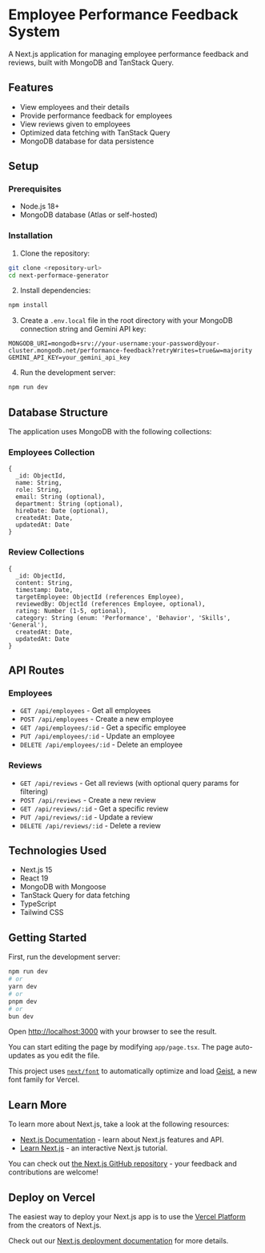 # Employee Performance Feedback System

A Next.js application for managing employee performance feedback and reviews, built with MongoDB and TanStack Query.

## Features

- View employees and their details
- Provide performance feedback for employees
- View reviews given to employees
- Optimized data fetching with TanStack Query
- MongoDB database for data persistence

## Setup

### Prerequisites

- Node.js 18+
- MongoDB database (Atlas or self-hosted)

### Installation

1. Clone the repository:
```bash
git clone <repository-url>
cd next-performace-generator
```

2. Install dependencies:
```bash
npm install
```

3. Create a `.env.local` file in the root directory with your MongoDB connection string and Gemini API key:
```
MONGODB_URI=mongodb+srv://your-username:your-password@your-cluster.mongodb.net/performance-feedback?retryWrites=true&w=majority
GEMINI_API_KEY=your_gemini_api_key
```

4. Run the development server:
```bash
npm run dev
```

## Database Structure

The application uses MongoDB with the following collections:

### Employees Collection
```
{
  _id: ObjectId,
  name: String,
  role: String,
  email: String (optional),
  department: String (optional),
  hireDate: Date (optional),
  createdAt: Date,
  updatedAt: Date
}
```

### Review Collections
```
{
  _id: ObjectId,
  content: String,
  timestamp: Date,
  targetEmployee: ObjectId (references Employee),
  reviewedBy: ObjectId (references Employee, optional),
  rating: Number (1-5, optional),
  category: String (enum: 'Performance', 'Behavior', 'Skills', 'General'),
  createdAt: Date,
  updatedAt: Date
}
```

## API Routes

### Employees
- `GET /api/employees` - Get all employees
- `POST /api/employees` - Create a new employee
- `GET /api/employees/:id` - Get a specific employee
- `PUT /api/employees/:id` - Update an employee
- `DELETE /api/employees/:id` - Delete an employee

### Reviews
- `GET /api/reviews` - Get all reviews (with optional query params for filtering)
- `POST /api/reviews` - Create a new review
- `GET /api/reviews/:id` - Get a specific review
- `PUT /api/reviews/:id` - Update a review
- `DELETE /api/reviews/:id` - Delete a review

## Technologies Used

- Next.js 15
- React 19
- MongoDB with Mongoose
- TanStack Query for data fetching
- TypeScript
- Tailwind CSS

## Getting Started

First, run the development server:

```bash
npm run dev
# or
yarn dev
# or
pnpm dev
# or
bun dev
```

Open [http://localhost:3000](http://localhost:3000) with your browser to see the result.

You can start editing the page by modifying `app/page.tsx`. The page auto-updates as you edit the file.

This project uses [`next/font`](https://nextjs.org/docs/app/building-your-application/optimizing/fonts) to automatically optimize and load [Geist](https://vercel.com/font), a new font family for Vercel.

## Learn More

To learn more about Next.js, take a look at the following resources:

- [Next.js Documentation](https://nextjs.org/docs) - learn about Next.js features and API.
- [Learn Next.js](https://nextjs.org/learn) - an interactive Next.js tutorial.

You can check out [the Next.js GitHub repository](https://github.com/vercel/next.js) - your feedback and contributions are welcome!

## Deploy on Vercel

The easiest way to deploy your Next.js app is to use the [Vercel Platform](https://vercel.com/new?utm_medium=default-template&filter=next.js&utm_source=create-next-app&utm_campaign=create-next-app-readme) from the creators of Next.js.

Check out our [Next.js deployment documentation](https://nextjs.org/docs/app/building-your-application/deploying) for more details.
